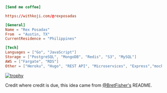 ```toml
[Send me coffee]

https://withkoji.com/@rexposadas

[General]
Name = "Rex Posadas"
From  = "Austin, TX"
CurrentResidence = "Philippines"

[Tech]
Languages = ["Go", "JavaScript"]
Storage = ["PostgreSQL", "MongoDB", "Redis", "S3", "MySQL"]
AWS = ["Fargate", "RDS"]
Other = ["Heroku", "Hugo", "REST API", "Microservices", "Express","mockery", "Generated Art"]
```
[![trophy](https://github-profile-trophy.vercel.app/?username=rexposadas&theme=onedark)](https://github.com/rexposadas/github-profile-trophy)

Credit where credit is due, this idea came from [@BretFisher's](https://github.com/BretFisher) README.
